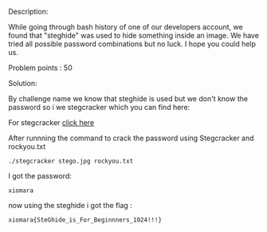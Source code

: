 Description:

While going through bash history of one of our developers account, we found that "steghide" was used to hide something inside an image. We have tried all possible password combinations but no luck. I hope you could help us.

Problem points : 50

Solution:

By challenge name we know that steghide is used but we don't know the password so i we stegcracker which you can find here:

For stegcracker [click here](https://github.com/Paradoxis/StegCracker)

After runnning the command to crack the password using Stegcracker and rockyou.txt
	
	./stegcracker stego.jpg rockyou.txt

I got the password:
	
	xiomara

now using the steghide i got the flag :

	xiomara{SteGhide_is_For_Beginnners_1024!!!}
